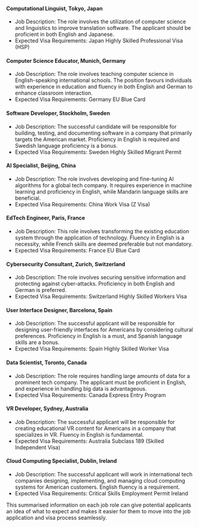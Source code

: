 #### Computational Linguist, Tokyo, Japan
* Job Description: The role involves the utilization of computer science and linguistics to improve translation software. The applicant should be proficient in both English and Japanese.
* Expected Visa Requirements: Japan Highly Skilled Professional Visa (HSP)

#### Computer Science Educator, Munich, Germany
* Job Description: The role involves teaching computer science in English-speaking international schools. The position favours individuals with experience in education and fluency in both English and German to enhance classroom interaction.
* Expected Visa Requirements: Germany EU Blue Card 

#### Software Developer, Stockholm, Sweden
* Job Description: The successful candidate will be responsible for building, testing, and documenting software in a company that primarily targets the American market. Proficiency in English is required and Swedish language proficiency is a bonus.
* Expected Visa Requirements: Sweden Highly Skilled Migrant Permit

#### AI Specialist, Beijing, China
* Job Description: The role involves developing and fine-tuning AI algorithms for a global tech company. It requires experience in machine learning and proficiency in English, while Mandarin language skills are beneficial.
* Expected Visa Requirements: China Work Visa (Z Visa)

#### EdTech Engineer, Paris, France
* Job Description: This role involves transforming the existing education system through the application of technology. Fluency in English is a necessity, while French skills are deemed preferable but not mandatory.
* Expected Visa Requirements: France EU Blue Card

#### Cybersecurity Consultant, Zurich, Switzerland
* Job Description: The role involves securing sensitive information and protecting against cyber-attacks. Proficiency in both English and German is preferred.
* Expected Visa Requirements: Switzerland Highly Skilled Workers Visa

#### User Interface Designer, Barcelona, Spain
* Job Description: The successful applicant will be responsible for designing user-friendly interfaces for Americans by considering cultural preferences. Proficiency in English is a must, and Spanish language skills are a bonus.
* Expected Visa Requirements: Spain Highly Skilled Worker Visa 

#### Data Scientist, Toronto, Canada
* Job Description: The role requires handling large amounts of data for a prominent tech company. The applicant must be proficient in English, and experience in handling big data is advantageous.
* Expected Visa Requirements: Canada Express Entry Program 

#### VR Developer, Sydney, Australia
* Job Description: The successful applicant will be responsible for creating educational VR content for Americans in a company that specializes in VR. Fluency in English is fundamental.
* Expected Visa Requirements: Australia Subclass 189 (Skilled Independent Visa)

#### Cloud Computing Specialist, Dublin, Ireland
* Job Description: The successful applicant will work in international tech companies designing, implementing, and managing cloud computing systems for American customers. English fluency is a requirement.
* Expected Visa Requirements: Critical Skills Employment Permit Ireland

This summarised information on each job role can give potential applicants an idea of what to expect and makes it easier for them to move into the job application and visa process seamlessly.